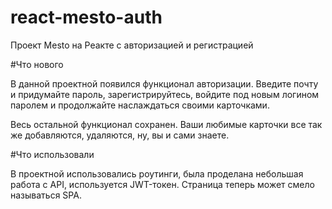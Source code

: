 # react-mesto-auth
Проект Mesto на Реакте с авторизацией и регистрацией

#Что нового

В данной проектной появился функционал авторизации. Введите почту и придумайте пароль, зарегистрируйтесь, войдите под новым логином паролем и продолжайте наслаждаться своими карточками.

Весь остальной функционал сохранен. Ваши любимые карточки все так же добавляются, удаляются, ну, вы и сами знаете.

#Что использовали

В проектной использовались роутинги, была проделана небольшая работа с API, используется JWT-токен. Страница теперь может смело называться SPA.
